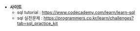 * **사이트**
  * sql tutorial : https://www.codecademy.com/learn/learn-sql
  * sql 실전문제 : https://programmers.co.kr/learn/challenges?tab=sql_practice_kit

